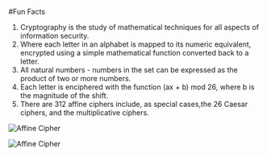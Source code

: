 #Fun Facts

1. Cryptography is the study of mathematical techniques for all aspects of information security.
2. Where each letter in an alphabet is mapped to its numeric equivalent, encrypted using a simple mathematical function converted back to a letter.
3. All natural numbers - numbers in the set can be expressed as the product of two or more numbers.
4. Each letter is enciphered with the function (ax + b) mod 26, where b is the magnitude of the shift.
5. There are 312 affine ciphers include, as special cases,the 26 Caesar ciphers, and the multiplicative ciphers.

![Affine Cipher](https://encrypted-tbn0.gstatic.com/images?q=tbn:ANd9GcQNgze5Aw-2LpxxwTMm-hDrbq456_TSWV83xLk8LbyRp4XX0FY96MTzZ85xoqFAZi3yszk:https://wikimedia.org/api/rest_v1/media/math/render/svg/ba80ffe8dac20665a2434f43328e3efc432c7938&usqp=CAU)

![Affine Cipher](https://slidetodoc.com/presentation_image_h/ba63d284c0f62dcfe1ec056eb0164f74/image-35.jpg)
